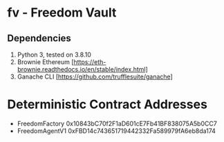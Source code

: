 # fv - Freedom Vault

## Dependencies
1. Python 3, tested on 3.8.10
2. Brownie Ethereum [https://eth-brownie.readthedocs.io/en/stable/index.html]
3. Ganache CLI [https://github.com/trufflesuite/ganache]

# Deterministic Contract Addresses

- FreedomFactory 0x10843bC70f2F1aD601cE7Fb41BF838075A5b0CC7
- FreedomAgentV1 0xFBD14c743651719442332Fa589979fA6eb8da174
